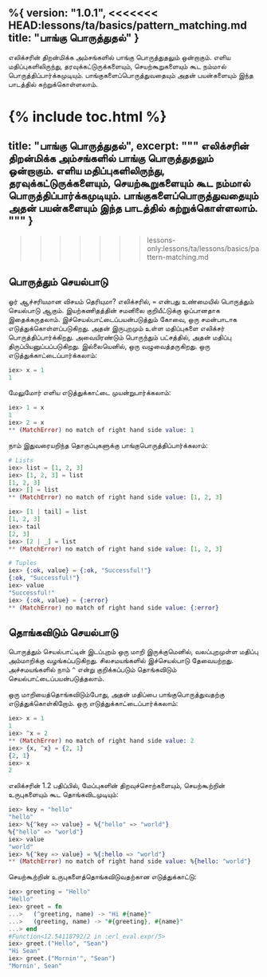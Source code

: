 %{
  version: "1.0.1",
<<<<<<< HEAD:lessons/ta/basics/pattern_matching.md
  title: "பாங்கு பொருத்துதல்"
}
---

எலிக்சரின் திறன்மிக்க அம்சங்களில் பாங்கு பொருத்துதலும் ஒன்றாகும். எளிய மதிப்புகளிலிருந்து, தரவுக்கட்டுருக்களையும், செயற்கூறுகளையும் கூட நம்மால் பொருத்திப்பார்க்கமுடியும். பாங்குகளைப்பொருத்துவதையும் அதன் பயன்களையும் இந்த பாடத்தில் கற்றுக்கொள்ளலாம்.

{% include toc.html %}
=======
  title: "பாங்கு பொருத்துதல்",
  excerpt: """
  எலிக்சரின் திறன்மிக்க அம்சங்களில் பாங்கு பொருத்துதலும் ஒன்றாகும். எளிய மதிப்புகளிலிருந்து, தரவுக்கட்டுருக்களையும், செயற்கூறுகளையும் கூட நம்மால் பொருத்திப்பார்க்கமுடியும். பாங்குகளைப்பொருத்துவதையும் அதன் பயன்களையும் இந்த பாடத்தில் கற்றுக்கொள்ளலாம்.
  """
}
---
>>>>>>> lessons-only:lessons/ta/lessons/basics/pattern-matching.md

## பொருத்தும் செயல்பாடு

ஓர் ஆச்சரியமான விசயம் தெரியுமா? எலிக்சரில், `=` என்பது உண்மையில் பொருத்தும் செயல்பாடு ஆகும். இயற்கணிதத்தின் சமனிலை குறியீட்டுக்கு ஒப்பானதாக இதைக்கருதலாம். இச்செயல்பாட்டைப்பயன்படுத்தும் கோவை, ஒரு சமன்பாடாக எடுத்துக்கொள்ளப்படுகிறது. அதன் இருபுறமும் உள்ள மதிப்புகளை எலிக்சர் பொருத்திப்பார்க்கிறது. அவையிரண்டும் பொருந்தும் பட்சத்தில், அதன் மதிப்பு திருப்பியனுப்பப்படுகிறது. இல்லையெனில், ஒரு வழுவைத்தருகிறது. ஒரு எடுத்துக்காட்டைப்பார்க்கலாம்:

```elixir
iex> x = 1
1
```

மேலுமோர் எளிய எடுத்துக்காட்டை முயன்றுபார்க்கலாம்:

```elixir
iex> 1 = x
1
iex> 2 = x
** (MatchError) no match of right hand side value: 1
```

நாம் இதுவரையறிந்த தொகுப்புகளுக்கு பாங்குபொருத்திப்பார்க்கலாம்:

```elixir
# Lists
iex> list = [1, 2, 3]
iex> [1, 2, 3] = list
[1, 2, 3]
iex> [] = list
** (MatchError) no match of right hand side value: [1, 2, 3]

iex> [1 | tail] = list
[1, 2, 3]
iex> tail
[2, 3]
iex> [2 | _] = list
** (MatchError) no match of right hand side value: [1, 2, 3]

# Tuples
iex> {:ok, value} = {:ok, "Successful!"}
{:ok, "Successful!"}
iex> value
"Successful!"
iex> {:ok, value} = {:error}
** (MatchError) no match of right hand side value: {:error}
```

## தொங்கவிடும் செயல்பாடு

பொருத்தும் செயல்பாட்டின் இடப்புறம் ஒரு மாறி இருக்குமெனில், வலப்புறமுள்ள மதிப்பு அம்மாறிக்கு வழங்கப்படுகிறது. சிலசமயங்களில் இச்செயல்பாடு தேவையற்றது. அச்சமயங்களில் நாம் `^` என்று குறிக்கப்படும் தொங்கவிடும் செயல்பாட்டைப்பயன்படுத்தலாம்.

ஒரு மாறியைத்தொங்கவிடும்போது, அதன் மதிப்பை பாங்குபொருத்துவதற்கு எடுத்துக்கொள்கிறோம். ஒரு எடுத்துக்காட்டைப்பார்க்கலாம்:

```elixir
iex> x = 1
1
iex> ^x = 2
** (MatchError) no match of right hand side value: 2
iex> {x, ^x} = {2, 1}
{2, 1}
iex> x
2
```

எலிக்சரின் 1.2 பதிப்பில், மேப்புகளின் திறவுச்சொற்களையும், செயற்கூற்றின் உருபுகளையும் கூட தொங்கவிடமுடியும்:

```elixir
iex> key = "hello"
"hello"
iex> %{^key => value} = %{"hello" => "world"}
%{"hello" => "world"}
iex> value
"world"
iex> %{^key => value} = %{:hello => "world"}
** (MatchError) no match of right hand side value: %{hello: "world"}
```

செயற்கூற்றின் உருபுகளைத்தொங்கவிடுவதற்கான எடுத்துக்காட்டு:

```elixir
iex> greeting = "Hello"
"Hello"
iex> greet = fn
...>   (^greeting, name) -> "Hi #{name}"
...>   (greeting, name) -> "#{greeting}, #{name}"
...> end
#Function<12.54118792/2 in :erl_eval.expr/5>
iex> greet.("Hello", "Sean")
"Hi Sean"
iex> greet.("Mornin'", "Sean")
"Mornin', Sean"
```
